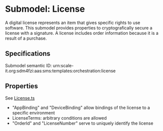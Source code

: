 # Submodel: License

A digital license represents an item that gives specific rights to use software. This submodel provides properties to cryptografically secure a license with a signature. A license includes order information because it is a result of a purchase.

## Specifications

Submodel semantic ID: urn:scale-it.org:sdm4fzi:aas:sms:templates:orchestration:license

## Properties

See [License.ts](License.ts)

- "AppBinding" and "DeviceBinding" allow bindings of the license to a specific environment
- LicenseTerms: arbitrary conditions are allowed
- "OrderId" and "LicenseNumber" serve to uniquely identify the license

